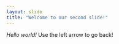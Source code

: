 ```yaml
---
layout: slide
title: "Welcome to our second slide!"
---
```

<i>Hello world!</i>
Use the left arrow to go back!